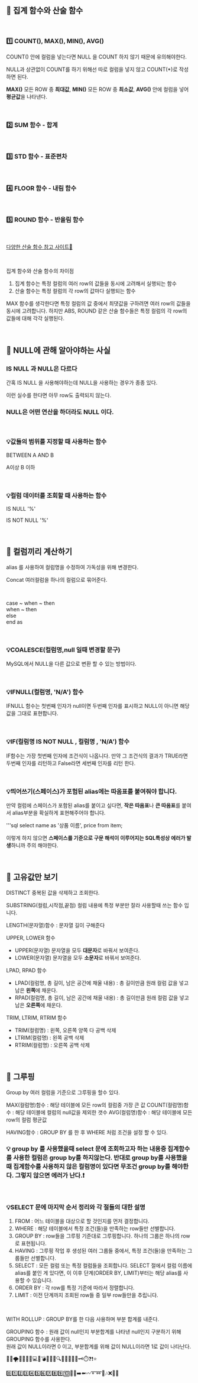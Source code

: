 ## 📌 집계 함수와 산술 함수

</br>

### 1️⃣ COUNT(), MAX(), MIN(), AVG()

COUNT() 안에 컬럼을 넣는다면 NULL 을 COUNT 하지 않기 때문에 유의해야한다.

NULL과 상관없이 COUNT를 하기 위해선 따로 컬럼을 넣지 않고 COUNT(*)로 작성 하면 된다.



**MAX()** 모든 ROW 중 **최대값**, **MIN()** 모든 ROW 중 **최소값**, **AVG()** 안에 컬럼을 넣어 **평균값**을 나타낸다.

</br>

### 2️⃣ SUM 함수 - 합계



</br>

### 3️⃣ STD 함수 - 표준편차



</br>

### 4️⃣ FLOOR 함수 - 내림 함수



</br>

### 5️⃣ ROUND 함수 - 반올림 함수



</br>

[다양한 산술 함수 참고 사이트🔎](https://dev.mysql.com/doc/refman/8.0/en/mathematical-functions.html)

</br>

집계 함수와 산술 함수의 차이점

1. 집계 함수는 특정 컬럼의 여러 row의 값들을 동시에 고려해서 실행되는 함수
2. 산술 함수는 특정 컬럼의 각 row의 값마다 실행되는 함수

MAX 함수를 생각한다면 특정 컬럼의 값 중에서 최댓값을 구하려면 여러 row의 값들을 동시에 고려합니다. 하지만 ABS, ROUND 같은 산술 함수들은 특정 컬럼의 각 row의 값들에 대해 각각 실행된다.

</br>

## 📌 NULL에 관해 알아야하는 사실



### IS NULL 과 NULL은 다르다

간혹 IS NULL 을 사용해야하는데 NULL을 사용하는 경우가 종종 있다.

이런 실수를 한다면 아무 row도 출력되지 않는다.



### NULL은 어떤 연산을 하더라도 NULL 이다.

</br>

### 💡값들의 범위를 지정할 때 사용하는 함수

BETWEEN A AND B

A이상 B 이하

</br>

### 💡컬럼 데이터를 조회할 때 사용하는 함수

IS NULL '%'

IS NOT NULL '%'

</br>

## 📌 컬럼끼리 계산하기

alias 를 사용하여 컬럼명을 수정하여 가독성을 위해 변경한다.

Concat 여러컬럼을 하나의 컬럼으로 묶어준다.

</br>

case ~ when ~ then<br>            when ~ then<br>            else<br>end as

</br>

### 💡COALESCE(컬럼명,null 일때 변경할 문구)

MySQL에서 NULL을 다른 값으로 변환 할 수 있는 방법이다.

</br>

### 💡IFNULL(컬럼명, 'N/A') 함수 

IFNULL 함수는 첫번째 인자가 null이면 두번째 인자를 표시하고 NULL이 아니면 해당 값을 그대로 표현합니다.

</br>

### 💡IF(컬럼명 IS NOT NULL , 컬럼명 , 'N/A') 함수 

IF함수는 가장 첫번째 인자에 조건식이 나옵니다. 만약 그 조건식의 결과가 TRUE라면 두번째 인자를 리턴하고 False라면 세번째 인자를 리턴 한다.

</br>

### 💡띄어쓰기(스페이스)가 포험된 alias에는 따옴표를 붙여줘야 합니다.

만약 컬럼에 스페이스가 포함된 alias를 붙이고 싶다면, **작은 따옴표**나 **큰 따옴표**를 붙여서 alias부분을 확실하게 표현해주어야 합니다.

'''sql select name as '상품 이름', price from item;

이렇게 하지 않으면 **스페이스를 기준으로 구문 해석이 이루어지는 SQL특성상 에러가 발생**하니까 주의 해야한다.

</br>

## 📌 고유값만 보기

DISTINCT 중복된 값을 삭제하고 조회한다.

SUBSTRING(컬럼,시작점,끝점) 컬럼 내용에 특정 부분만 잘라 사용할때 쓰는 함수 입니다.

LENGTH(문자열)함수 : 문자열 길이 구해준다

UPPER, LOWER 함수

- UPPER(문자열) 문자열을 모두 **대문자**로 바꿔서 보여준다.
- LOWER(문자열) 문자열을 모두 **소문자**로 바꿔서 보여준다.

LPAD, RPAD 함수

- LPAD(컬럼명, 총 길이, 남은 공간에 채울 내용) : 총 길이만큼 원래 컬럼 값을 넣고 남은 **왼쪽**에 채운다.
- RPAD(컬럼명, 총 길이, 남은 공간에 채울 내용) : 총 길이만큼 원래 컬럼 값을 넣고 남은 **오른쪽**에 채운다.

TRIM, LTRIM, RTRIM 함수

- TRIM(컬럼명) : 왼쪽, 오른쪽 양쪽 다 공백 삭제
- LTRIM(컬럼명) : 왼쪽 공백 삭제
- RTRIM(컬럼명) : 오른쪽 공백 삭제

</br>

## 📌 그루핑

Group by 여러 컬럼을 기준으로 그루핑을 할수 있다.

MAX(컬럼명)함수 : 해당 테이블에 모든 row의 컬럼중 가장 큰 값
COUNT(컬럼명)함수 : 해당 테이블에 컬럼의 null값을 제외한 갯수
AVG(컬럼명)함수 : 해당 테이블에 모든 row의 컬럼 평균값

HAVING함수 : GROUP BY 를 한 후 WHERE 처럼 조건을 설정 할 수 있다.

### 💡 group by 를 사용했을때 select 문에 조회하고자 하는 내용중 집계함수를 사용한 컬럼은 group by를 하지않는다. 반대로 group by를 사용했을때 집계함수를 사용하지 않은 컬럼명이 있다면 무조건 group by를 해야한다. 그렇지 않으면 에러가 난다.❗

</br>

### 💡SELECT 문에 마지막 순서 정리와 각 절들의 대한 설명

1. FROM : 어느 테이블을 대상으로 할 것인지를 먼저 결정합니다. 
2. WHERE : 해당 테이블에서 특정 조건(들)을 만족하는 row들만 선별합니다. 
3. GROUP BY : row들을 그루핑 기준대로 그루핑합니다. 하나의 그룹은 하나의 row로 표현됩니다.
4. HAVING : 그루핑 작업 후 생성된 여러 그룹들 중에서, 특정 조건(들)을 만족하는 그룹들만 선별합니다. 
5. SELECT : 모든 컬럼 또는 특정 컬럼들을 조회합니다. SELECT 절에서 컬럼 이름에 alias를 붙인 게 있다면, 이 이후 단계(ORDER BY, LIMIT)부터는 해당 alias를 사용할 수 있습니다.
6. ORDER BY : 각 row를 특정 기준에 따라서 정렬합니다. 
7. LIMIT : 이전 단계까지 조회된 row들 중 일부 row들만을 추립니다. 

</br>

WITH ROLLUP : GROUP BY를 한 다음 사용하며 부분 합계를 내준다.

GROUPING 함수 : 원래 값이 null인지 부분합계를 나타낸 null인지 구분하기 위해 GROUPING 함수를 사용한다.<br>                                      원래 값이 NULL이라면 0 이고, 부분합계를 위해 값이 NULL이라면 1로 값이 나타난다.



🌵🔥🌪️🌹🌻🍀🌱💻💡💣💊🎈🧷🔍🔎📌📍🎁🔑🗝️⏱️❓❗⭐

0️⃣1️⃣2️⃣3️⃣4️⃣5️⃣6️⃣7️⃣8️⃣9️⃣🔟🔼🔽➡️⬅️〰️➰➿🎵🎶❌🚫💢






